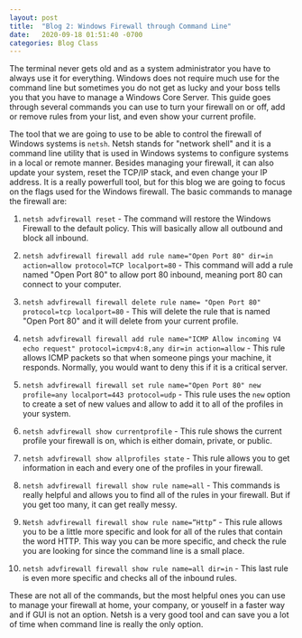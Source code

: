 ```yaml
---
layout: post
title:  "Blog 2: Windows Firewall through Command Line"
date:   2020-09-18 01:51:40 -0700
categories: Blog Class
---
```


The terminal never gets old and as a system administrator you have to always use it for everything. Windows does not require much use for the command line but sometimes you do not get as lucky and your boss tells you that you have to manage a Windows Core Server.
This guide goes through several commands you can use to turn your firewall on or off, add or remove rules from your list, and even show your current profile.

The tool that we are going to use to be able to control the firewall of Windows systems is `netsh`. Netsh stands for "network shell" and it is a command line utility that is used in Windows systems to configure systems in a local or remote manner. Besides managing your firewall, it can also update your system, reset the TCP/IP stack, and even change your IP address. It is a really powerfull tool, but for this blog we are going to focus on the flags used for the Windows firewall. The basic commands to manage the firewall are:

     
   1. `netsh advfirewall reset` - The command will restore the Windows Firewall to the default policy. This will basically allow all outbound and block all inbound. 


   2. `netsh advfirewall firewall add rule name="Open Port 80" dir=in action=allow protocol=TCP localport=80` - This command will add a rule named "Open Port 80" to allow port 80 inbound, meaning port 80 can connect to your computer.


   3. `netsh advfirewall firewall delete rule name= "Open Port 80" protocol=tcp localport=80` - This will delete the rule that is named "Open Port 80" and it will delete from your current profile.

      
   4. `netsh advfirewall firewall add rule name="ICMP Allow incoming V4 echo request" protocol=icmpv4:8,any dir=in action=allow` - This rule allows ICMP packets so that when someone pings your machine, it responds. Normally, you would want to deny this if it is a critical server.   

 
   5. `netsh advfirewall firewall set rule name="Open Port 80" new profile=any localport=443 protocol=udp` - This rule uses the `new` option to create a set of new values and allow to add it to all of the profiles in your system. 


   6. `netsh advfirewall show currentprofile` - This rule shows the current profile your firewall is on, which is either domain, private, or public.


   7. `netsh advfirewall show allprofiles state` - This rule allows you to get information in each and every one of the profiles in your firewall. 


   8. `netsh advfirewall firewall show rule name=all` - This commands is really helpful and allows you to find all of the rules in your firewall. But if you get too many, it can get really messy. 

        
   9. `Netsh advfirewall firewall show rule name=”Http”` - This rule allows you to be a little more specific and look for all of the rules that contain the word HTTP. This way you can be more specific, and check the rule you are looking for since the command line is a small place.

   10. `netsh advfirewall firewall show rule name=all dir=in` - This last rule is even more specific and checks all of the inbound rules. 

 
These are not all of the commands, but the most helpful ones you can use to manage your firewall at home, your company, or youself in a faster way and if GUI is not an option. Netsh is a very good tool and can save you a lot of time when command line is really the only option.

